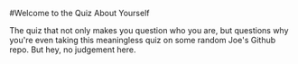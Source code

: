 #Welcome to the Quiz About Yourself

The quiz that not only makes you question who you are, but questions why you're even taking this meaningless quiz on some random Joe's Github repo. But hey, no judgement here.